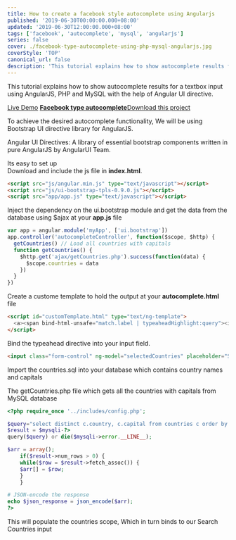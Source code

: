 ```yaml
---
title: How to create a facebook style autocomplete using Angularjs
published: '2019-06-30T00:00:00.000+08:00'
updated: '2019-06-30T12:00:00.000+08:00'
tags: ['facebook', 'autocomplete', 'mysql', 'angularjs']
series: false
cover: ./facebook-type-autocomplete-using-php-mysql-angularjs.jpg
coverStyle: 'TOP'
canonical_url: false
description: 'This tutorial explains how to show autocomplete results for a textbox input using AngularJS, PHP and MySQL with the help of Angular UI directive.'
---
```


This tutorial explains how to show autocomplete results for a textbox input using AngularJS, PHP and MySQL with the help of Angular UI directive.

<a href="http://demos.angularcode.com/autocomplete/" class="button green" rel="nofollow" target="_blank">Live Demo</a>
<a href="https://www.dropbox.com/s/b99t820x3cgiwx7/angularcode_autocomplete.zip?dl=0" rel="nofollow" target="_blank">
<b>Facebook type autocomplete</b>Download this project
</a>

To achieve the desired autocomplete functionality, We will be using Bootstrap UI directive library for AngularJS.

Angular UI Directives: A library of essential bootstrap components written in pure AngularJS by AngularUI Team.

Its easy to set up  
Download and include the js file in **index.html**.

```html
<script src="js/angular.min.js" type="text/javascript"></script>
<script src="js/ui-bootstrap-tpls-0.9.0.js"></script>
<script src="app/app.js" type="text/javascript"></script>
```

Inject the dependency on the ui.bootstrap module and get the data from the database using \$ajax at your **app.js** file

```javascript
var app = angular.module('myApp', ['ui.bootstrap'])
app.controller('autocompleteController', function($scope, $http) {
  getCountries() // Load all countries with capitals
  function getCountries() {
    $http.get('ajax/getCountries.php').success(function(data) {
      $scope.countries = data
    })
  }
})
```

Create a custome template to hold the output at your **autocomplete.html** file

```html
<script id="customTemplate.html" type="text/ng-template">
  <a><span bind-html-unsafe="match.label | typeaheadHighlight:query"><i>({{match.model.capital}})
</script>
```

Bind the typeahead directive into your input field.

```html
<input class="form-control" ng-model="selectedCountries" placeholder="Search Countries" style="width:350px;" type="text" typeahead="c as c.country for c in countries | filter:$viewValue | limitTo:10" typeahead-min-length="1" typeahead-on-select="onSelectPart($item, $model, $label)" typeahead-template-url="customTemplate.html"></input>
```

Import the countries.sql into your database which contains country names and capitals

The getCountries.php file which gets all the countries with capitals from MySQL database

```php
<?php require_once '../includes/config.php';

$query="select distinct c.country, c.capital from countries c order by 1";
$result = $mysqli-?>
query($query) or die($mysqli->error.__LINE__);

$arr = array();
    if($result->num_rows > 0) {
    while($row = $result->fetch_assoc()) {
    $arr[] = $row;
    }
    }

# JSON-encode the response
echo $json_response = json_encode($arr);
?>
```

This will populate the countries scope, Which in turn binds to our Search Countries input
